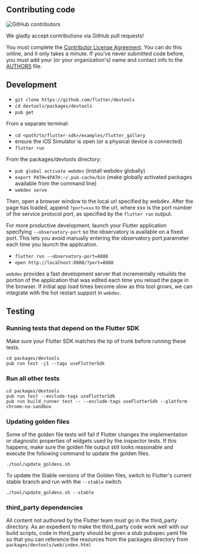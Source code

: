 ## Contributing code

![GitHub contributors](https://img.shields.io/github/contributors/flutter/devtools.svg)

We gladly accept contributions via GitHub pull requests!

You must complete the
[Contributor License Agreement](https://cla.developers.google.com/clas).
You can do this online, and it only takes a minute. If you've never submitted code before,
you must add your (or your organization's) name and contact info to the [AUTHORS](AUTHORS)
file.

## Development

- `git clone https://github.com/flutter/devtools`
- `cd devtools/packages/devtools`
- `pub get`

From a separate terminal:
- `cd <path/to/flutter-sdk>/examples/flutter_gallery`
- ensure the iOS Simulator is open (or a physical device is connected)
- `flutter run`

From the packages/devtools directory:
- `pub global activate webdev` (install webdev globally)
- `export PATH=$PATH:~/.pub-cache/bin` (make globally activated packages available from the command line)
- `webdev serve`

Then, open a browser window to the local url specified by webdev. After the page has loaded, append
`?port=xxx` to the url, where xxx is the port number of the service protocol port, as specified by
the `flutter run` output.

For more productive development, launch your Flutter application specifying
`--observatory-port` so the observatory is available on a fixed port. This
lets you avoid manually entering the observatory port parameter each time
you launch the application.

- `flutter run --observatory-port=8888`
- `open http://localhost:8080/?port=8888`

`webdev` provides a fast development server that incrementally
rebuilds the portion of the application that was edited each time you reload
the page in the browser. If initial app load times become slow as this tool
grows, we can integrate with the hot restart support in `webdev`.

## Testing

### Running tests that depend on the Flutter SDK

Make sure your Flutter SDK matches the tip of trunk before
running these tests.

```
cd packages/devtools
pub run test -j1 --tags useFlutterSdk
```

### Run all other tests

```
cd packages/devtools
pub run test --exclude-tags useFlutterSdk
pub run build_runner test -- --exclude-tags useFlutterSdk --platform chrome-no-sandbox
```

### Updating golden files

Some of the golden file tests will fail if Flutter changes the implementation or diagnostic
properties of widgets used by the inspector tests. If this happens, make sure the golden
file output still looks reasonable and execute the following command to update the golden files.

```
./tool/update_goldens.sh
```

To update the Stable versions of the Golden files, switch to Flutter's current stable
branch and run with the `--stable` switch.

```
./tool/update_goldens.sh --stable
```

### third_party dependencies

All content not authored by the Flutter team must go in the third_party
directory. As an expedient to make the third_party code work well with our build scripts,
code in third_party should be given a stub pubspec.yaml file so that you can
reference the resources from the packages directory from
`packages/devtools/web/index.html`
